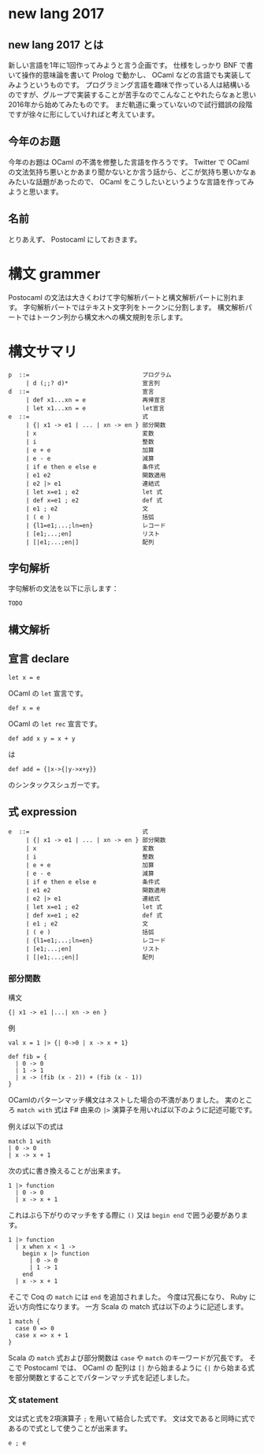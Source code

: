 # new lang 2017

## new lang 2017 とは

  新しい言語を1年に1回作ってみようと言う企画です。
  仕様をしっかり BNF で書いて操作的意味論を書いて Prolog で動かし、 OCaml などの言語でも実装してみようというものです。
  プログラミング言語を趣味で作っている人は結構いるのですが、グループで実装することが苦手なのでこんなことやれたらなぁと思い2016年から始めてみたものです。
  まだ軌道に乗っていないので試行錯誤の段階ですが徐々に形にしていければと考えています。

## 今年のお題

  今年のお題は OCaml の不満を修整した言語を作ろうです。
  Twitter で OCaml の文法気持ち悪いとかあまり聞かないとか言う話から、どこが気持ち悪いかなぁみたいな話題があったので、 OCaml をこうしたいというような言語を作ってみようと思います。

## 名前

  とりあえず、 Postocaml にしておきます。

# 構文 grammer

  Postocaml の文法は大きくわけて字句解析パートと構文解析パートに別れます。
  字句解析パートではテキスト文字列をトークンに分割します。
  構文解析パートではトークン列から構文木への構文規則を示します。

# 構文サマリ

    p  ::=                                プログラム
         | d (;;? d)*                     宣言列
    d  ::=                                宣言
         | def x1...xn = e                再帰宣言
         | let x1...xn = e                let宣言
    e  ::=                                式
         | {| x1 -> e1 | ... | xn -> en } 部分関数
         | x                              変数
         | i                              整数
         | e + e                          加算
         | e - e                          減算
         | if e then e else e             条件式
         | e1 e2                          関数適用
         | e2 |> e1                       連結式
         | let x=e1 ; e2                  let 式
         | def x=e1 ; e2                  def 式
         | e1 ; e2                        文
         | ( e )                          括弧
         | {l1=e1;...;ln=en}              レコード
         | [e1;...;en]                    リスト
         | [|e1;...;en|]                  配列

## 字句解析

  字句解析の文法を以下に示します：

    TODO

## 構文解析
## 宣言 declare

    let x = e

  OCaml の `let` 宣言です。

    def x = e

  OCaml の `let rec` 宣言です。

    def add x y = x + y

  は

    def add = {|x->{|y->x+y}}

  のシンタックスシュガーです。

## 式 expression

    e  ::=                                式
         | {| x1 -> e1 | ... | xn -> en } 部分関数
         | x                              変数
         | i                              整数
         | e + e                          加算
         | e - e                          減算
         | if e then e else e             条件式
         | e1 e2                          関数適用
         | e2 |> e1                       連結式
         | let x=e1 ; e2                  let 式
         | def x=e1 ; e2                  def 式
         | e1 ; e2                        文
         | ( e )                          括弧
         | {l1=e1;...;ln=en}              レコード
         | [e1;...;en]                    リスト
         | [|e1;...;en|]                  配列

### 部分関数

  構文

    {| x1 -> e1 |...| xn -> en }

  例

    val x = 1 |> {| 0->0 | x -> x + 1}

    def fib = {
      | 0 -> 0
      | 1 -> 1
      | x -> (fib (x - 2)) + (fib (x - 1))
    }

  OCamlのパターンマッチ構文はネストした場合の不満がありました。
  実のところ `match with` 式は F# 由来の `|>` 演算子を用いれば以下のように記述可能です。

  例えば以下の式は

    match 1 with
    | 0 -> 0
    | x -> x + 1

  次の式に書き換えることが出来ます。

    1 |> function
      | 0 -> 0
      | x -> x + 1

  これはぶら下がりのマッチをする際に `()` 又は `begin end` で囲う必要があります。

    1 |> function
      | x when x < 1 ->
        begin x |> function
          | 0 -> 0
          | 1 -> 1
        end
      | x -> x + 1


  そこで Coq の `match` には `end` を追加されました。
  今度は冗長になり、 Ruby に近い方向性になります。
  一方 Scala の match 式は以下のように記述します。

    1 match {
      case 0 => 0
      case x => x + 1
    }

  Scala の `match` 式および部分関数は `case` や `match` のキーワードが冗長です。
  そこで Postocaml では、 OCaml の 配列は `[|` から始まるように `{|` から始まる式を部分関数とすることでパターンマッチ式を記述しました。

### 文 statement

  文は式と式を2項演算子 `;` を用いて結合した式です。 文は文であると同時に式であるので式として使うことが出来ます。

    e ; e
